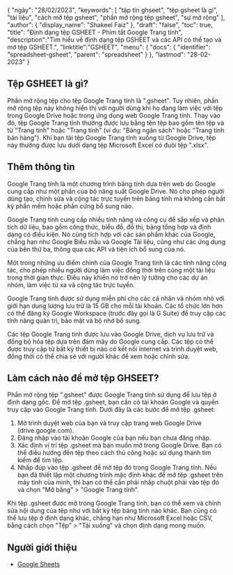 {
"ngày": "28/02/2023",
  "keywords": [
"tập tin ghseet",
"tệp gsheet là gì",
"tài liệu",
"cách mở tệp gsheet",
"phần mở rộng tệp gsheet",
"sự mở rộng"
],
  "author": {
"display_name": "Shakeel Faiz"
},
"draft": "false",
"toc": true,
"title": "Định dạng tệp GSHEET - Phím tắt Google Trang tính",
  "description":"Tìm hiểu về định dạng tệp GSHEET và các API có thể tạo và mở tệp GSHEET.",
"linktitle":"GSHEET",
  "menu": {
    "docs": {
      "identifier": "spreadsheet-gsheet",
      "parent": "spreadsheet"
}
},
"lastmod": "28-02-2023"
}

## Tệp GSHEET là gì?

Phần mở rộng tệp cho tệp Google Trang tính là ".gsheet". Tuy nhiên, phần mở rộng tệp này không hiển thị với người dùng khi họ đang làm việc với tệp trong Google Drive hoặc trong ứng dụng web Google Trang tính. Thay vào đó, tệp Google Trang tính thường được lưu bằng tên tệp bao gồm tên tệp và từ "Trang tính" hoặc "Trang tính" (ví dụ: "Bảng ngân sách" hoặc "Trang tính bán hàng"). Khi bạn tải tệp Google Trang tính xuống từ Google Drive, tệp này thường được lưu dưới dạng tệp Microsoft Excel có đuôi tệp ".xlsx".

## Thêm thông tin

Google Trang tính là một chương trình bảng tính dựa trên web do Google cung cấp như một phần của bộ năng suất Google Drive. Nó cho phép người dùng tạo, chỉnh sửa và cộng tác trực tuyến trên bảng tính mà không cần bất kỳ phần mềm hoặc phần cứng bổ sung nào.

Google Trang tính cung cấp nhiều tính năng và công cụ để sắp xếp và phân tích dữ liệu, bao gồm công thức, biểu đồ, đồ thị, bảng tổng hợp và định dạng có điều kiện. Nó cũng tích hợp với các sản phẩm khác của Google, chẳng hạn như Google Biểu mẫu và Google Tài liệu, cũng như các ứng dụng của bên thứ ba, thông qua các API và tiện ích bổ sung của nó.

Một trong những ưu điểm chính của Google Trang tính là các tính năng cộng tác, cho phép nhiều người dùng làm việc đồng thời trên cùng một tài liệu trong thời gian thực. Điều này khiến nó trở nên lý tưởng cho các dự án nhóm, làm việc từ xa và cộng tác trực tuyến.

Google Trang tính được sử dụng miễn phí cho các cá nhân và nhóm nhỏ với giới hạn dung lượng lưu trữ là 15 GB cho mỗi tài khoản. Các tổ chức lớn hơn có thể đăng ký Google Workspace (trước đây gọi là G Suite) để truy cập các tính năng quản trị, bảo mật và bộ nhớ bổ sung.

Các tệp Google Trang tính được lưu vào Google Drive, dịch vụ lưu trữ và đồng bộ hóa tệp dựa trên đám mây do Google cung cấp. Các tệp có thể được truy cập từ bất kỳ thiết bị nào có kết nối internet và trình duyệt web, đồng thời có thể chia sẻ với người khác để xem hoặc chỉnh sửa.

## Làm cách nào để mở tệp GHSEET?

Phần mở rộng tệp ".gsheet" được Google Trang tính sử dụng để lưu tệp ở định dạng gốc. Để mở tệp .gsheet, bạn cần có tài khoản Google và quyền truy cập vào Google Trang tính. Dưới đây là các bước để mở tệp .gsheet:

1. Mở trình duyệt web của bạn và truy cập trang web Google Drive (drive.google.com).
2. Đăng nhập vào tài khoản Google của bạn nếu bạn chưa đăng nhập.
3. Xác định vị trí tệp .gsheet mà bạn muốn mở trong Google Drive. Bạn có thể điều hướng đến tệp theo cách thủ công hoặc sử dụng thanh tìm kiếm để tìm tệp.
4. Nhấp đúp vào tệp .gsheet để mở tệp đó trong Google Trang tính. Nếu bạn đã thiết lập một chương trình mặc định khác để mở tệp .gsheet trên máy tính của mình, thì bạn có thể cần phải nhấp chuột phải vào tệp đó và chọn "Mở bằng" > "Google Trang tính".

Khi tệp .gsheet được mở trong Google Trang tính, bạn có thể xem và chỉnh sửa nội dung của tệp như với bất kỳ tệp bảng tính nào khác. Bạn cũng có thể lưu tệp ở định dạng khác, chẳng hạn như Microsoft Excel hoặc CSV, bằng cách chọn "Tệp" > "Tải xuống" và chọn định dạng mong muốn.

## Người giới thiệu
* [Google Sheets](https://en.wikipedia.org/wiki/Google_Sheets)
